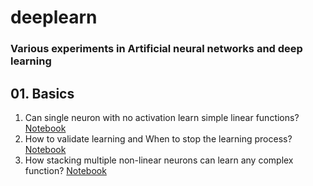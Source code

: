 # deeplearn
### Various experiments in Artificial neural networks and deep learning

## 01. **Basics**
1. Can single neuron with no activation learn simple linear functions? [Notebook](./1_neuron_guessing_linear_functions.ipynb)
2. How to validate learning and When to stop the learning process? [Notebook](./1_neuron_network_validation_and_early_stopping.ipynb)
3. How stacking multiple non-linear neurons can learn any complex function? [Notebook](./1_neuron_vs_layer_of_many_for_guessing_complex_functions.ipynb)
